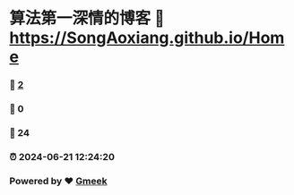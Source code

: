 # 算法第一深情的博客 :link: https://SongAoxiang.github.io/Home 
### :page_facing_up: [2](https://SongAoxiang.github.io/Home/tag.html) 
### :speech_balloon: 0 
### :hibiscus: 24 
### :alarm_clock: 2024-06-21 12:24:20 
### Powered by :heart: [Gmeek](https://github.com/Meekdai/Gmeek)
